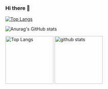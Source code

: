 ### Hi there 👋
[![Top Langs](https://github-readme-stats.vercel.app/api/top-langs/?username=chronoll&layout=donut)](https://github.com/anuraghazra/github-readme-stats)

![Anurag's GitHub stats](https://github-readme-stats.vercel.app/api?username=chronoll\&bg_color=30,e96443,904e95\&title_color=fff\&text_color=fff)

<p align="left"> 
  <img alt="Top Langs" height="150px" src="https://github-readme-stats.vercel.app/api/top-langs/?username=chronoll&layout=compact&show_icons=true&theme=onedark" />
  <img alt="github stats" height="150px" src="https://github-readme-stats.vercel.app/api?username=chronoll&theme=onedark&show_icons=ture" />
</p>

<!--
**chronoll/chronoll** is a ✨ _special_ ✨ repository because its `README.md` (this file) appears on your GitHub profile.

Here are some ideas to get you started:

- 🔭 I’m currently working on ...
- 🌱 I’m currently learning ...
- 👯 I’m looking to collaborate on ...
- 🤔 I’m looking for help with ...
- 💬 Ask me about ...
- 📫 How to reach me: ...
- 😄 Pronouns: ...
- ⚡ Fun fact: ...
-->
